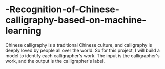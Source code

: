 # -Recognition-of-Chinese-calligraphy-based-on-machine-learning
Chinese calligraphy is a traditional Chinese culture, and calligraphy is deeply loved by people all over the world. So for this project, I will build a model to identify each calligrapher's work. The input is the calligrapher's work, and the output is the calligrapher's label.
